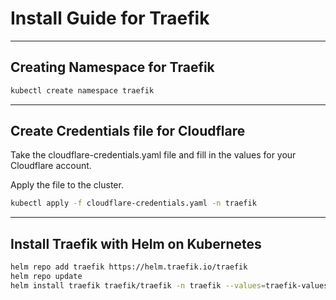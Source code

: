 # Install Guide for Traefik
---
## Creating Namespace for Traefik
```sh
kubectl create namespace traefik
```
---
## Create Credentials file for Cloudflare
Take the cloudflare-credentials.yaml file and fill in the values for your Cloudflare account.

Apply the file to the cluster.
```sh
kubectl apply -f cloudflare-credentials.yaml -n traefik
```
---
## Install Traefik with Helm on Kubernetes
```sh
helm repo add traefik https://helm.traefik.io/traefik
helm repo update
helm install traefik traefik/traefik -n traefik --values=traefik-values.yaml
```
